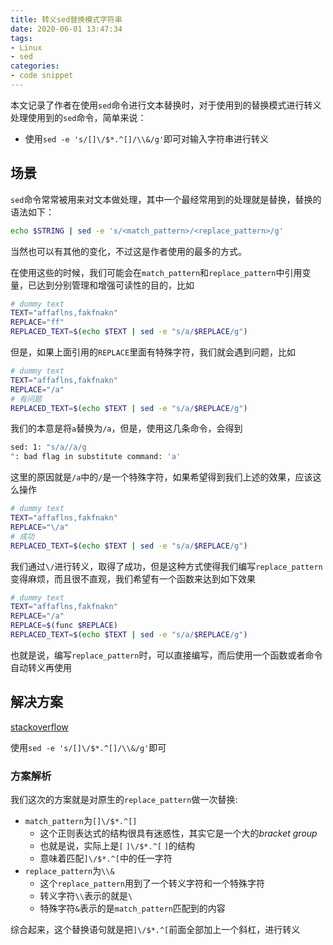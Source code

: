 ```yaml
---
title: 转义sed替换模式字符串
date: 2020-06-01 13:47:34
tags:
- Linux
- sed
categories:
- code snippet
---
```


本文记录了作者在使用`sed`命令进行文本替换时，对于使用到的替换模式进行转义处理使用到的`sed`命令，简单来说：

- 使用`sed -e 's/[]\/$*.^[]/\\&/g'`即可对输入字符串进行转义

<!-- more -->

## 场景

`sed`命令常常被用来对文本做处理，其中一个最经常用到的处理就是替换，替换的语法如下：

```bash
echo $STRING | sed -e 's/<match_pattern>/<replace_pattern>/g'
```

当然也可以有其他的变化，不过这是作者使用的最多的方式。

在使用这些的时候，我们可能会在`match_pattern`和`replace_pattern`中引用变量，已达到分别管理和增强可读性的目的，比如

```bash
# dummy text
TEXT="affaflns,fakfnakn"
REPLACE="ff"
REPLACED_TEXT=$(echo $TEXT | sed -e "s/a/$REPLACE/g")
```

但是，如果上面引用的`REPLACE`里面有特殊字符，我们就会遇到问题，比如

```bash
# dummy text
TEXT="affaflns,fakfnakn"
REPLACE="/a"
# 有问题
REPLACED_TEXT=$(echo $TEXT | sed -e "s/a/$REPLACE/g")
```

我们的本意是将`a`替换为`/a`，但是，使用这几条命令，会得到

```bash
sed: 1: "s/a//a/g
": bad flag in substitute command: 'a'
```

这里的原因就是`/a`中的`/`是一个特殊字符，如果希望得到我们上述的效果，应该这么操作

```bash
# dummy text
TEXT="affaflns,fakfnakn"
REPLACE="\/a"
# 成功
REPLACED_TEXT=$(echo $TEXT | sed -e "s/a/$REPLACE/g")
```

我们通过`\/`进行转义，取得了成功，但是这种方式使得我们编写`replace_pattern`变得麻烦，而且很不直观，我们希望有一个函数来达到如下效果

```bash
# dummy text
TEXT="affaflns,fakfnakn"
REPLACE="/a"
REPLACE=$(func $REPLACE)
REPLACED_TEXT=$(echo $TEXT | sed -e "s/a/$REPLACE/g")
```

也就是说，编写`replace_pattern`时，可以直接编写，而后使用一个函数或者命令自动转义再使用

## 解决方案

[stackoverflow](https://stackoverflow.com/questions/407523/escape-a-string-for-a-sed-replace-pattern)

使用`sed -e 's/[]\/$*.^[]/\\&/g'`即可

### 方案解析

我们这次的方案就是对原生的`replace_pattern`做一次替换:

- `match_pattern`为`[]\/$*.^[]`
  - 这个正则表达式的结构很具有迷惑性，其实它是一个大的*bracket group*
  - 也就是说，实际上是`[` `]\/$*.^[` `]`的结构
  - 意味着匹配`]\/$*.^[`中的任一字符
- `replace_pattern`为`\\&`
  - 这个`replace_pattern`用到了一个转义字符和一个特殊字符
  - 转义字符`\\`表示的就是`\`
  - 特殊字符`&`表示的是`match_pattern`匹配到的内容

综合起来，这个替换语句就是把`]\/$*.^[`前面全部加上一个斜杠，进行转义
